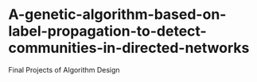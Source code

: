# A-genetic-algorithm-based-on-label-propagation-to-detect-communities-in-directed-networks
Final Projects of Algorithm Design 
